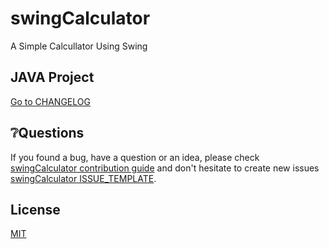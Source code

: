 # swingCalculator

A Simple Calcullator Using Swing 

## JAVA Project

[Go to CHANGELOG](CHANGELOG)

## ❔Questions

If you found a bug, have a question or an idea, please check [swingCalculator contribution guide](CONTRIBUTING.md) and don't hesitate to create new issues [swingCalculator ISSUE_TEMPLATE](ISSUE_TEMPLATE.md).

## License
[MIT](https://choosealicense.com/licenses/mit/)

